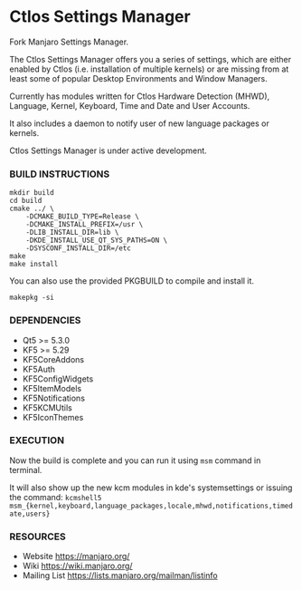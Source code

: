 # Ctlos Settings Manager

Fork Manjaro Settings Manager.

The Ctlos Settings Manager offers you a series of settings, which are
either enabled by Ctlos (i.e. installation of multiple kernels) or are
missing from at least some of popular Desktop Environments and Window Managers.

Currently has modules written for Ctlos Hardware Detection (MHWD), Language,
Kernel, Keyboard, Time and Date and User Accounts.

It also includes a daemon to notify user of new language packages or kernels.

Ctlos Settings Manager is under active development.


### BUILD INSTRUCTIONS

    mkdir build
    cd build
    cmake ../ \
        -DCMAKE_BUILD_TYPE=Release \
        -DCMAKE_INSTALL_PREFIX=/usr \
        -DLIB_INSTALL_DIR=lib \
        -DKDE_INSTALL_USE_QT_SYS_PATHS=ON \
        -DSYSCONF_INSTALL_DIR=/etc
    make
    make install

You can also use the provided PKGBUILD to compile and install it.

    makepkg -si


### DEPENDENCIES

* Qt5 >= 5.3.0
* KF5 >= 5.29
* KF5CoreAddons
* KF5Auth
* KF5ConfigWidgets
* KF5ItemModels
* KF5Notifications
* KF5KCMUtils
* KF5IconThemes


### EXECUTION

Now the build is complete and you can run it using `msm` command in terminal.

It will also show up the new kcm modules in kde's systemsettings or issuing the command:
`kcmshell5 msm_{kernel,keyboard,language_packages,locale,mhwd,notifications,timedate,users}`


### RESOURCES

* Website        https://manjaro.org/
* Wiki           https://wiki.manjaro.org/
* Mailing List   https://lists.manjaro.org/mailman/listinfo
